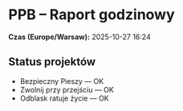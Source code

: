 # PPB – Raport godzinowy
**Czas (Europe/Warsaw):** 2025-10-27 16:24

## Status projektów
- Bezpieczny Pieszy — OK
- Zwolnij przy przejściu — OK
- Odblask ratuje życie — OK

